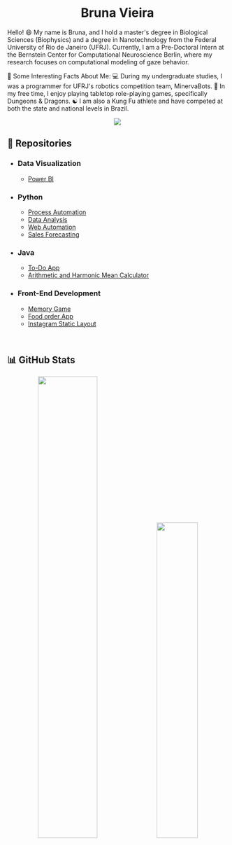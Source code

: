 <h1 align='center'>Bruna Vieira</h1>

<!--
**Brubsy/Brubsy** is a ✨ _special_ ✨ repository because its `README.md` (this file) appears on your GitHub profile.

Here are some ideas to get you started:

- 🔭 I’m currently working on ...
- 🌱 I’m currently learning ...
- 👯 I’m looking to collaborate on ...
- 🤔 I’m looking for help with ...
- 💬 Ask me about ...
- 📫 How to reach me: ...
- 😄 Pronouns: ...
- ⚡ Fun fact: ...


Hello! 😄 Eu me chamo Bruna. Sou mestre em Ciências Biológicas (Biofísica) e formada em Nanotecnologia pela Universidade Federal do Rio de Janeiro (UFRJ). Estou em busca da transição de carreira para a área de tecnologia. -->

Hello! 😄 My name is Bruna, and I hold a master's degree in Biological Sciences (Biophysics) and a degree in Nanotechnology from the Federal University of Rio de Janeiro (UFRJ). Currently, I am a Pre-Doctoral Intern at the Bernstein Center for Computational Neuroscience Berlin, where my research focuses on computational modeling of gaze behavior.

🌟 Some Interesting Facts About Me:
💻 During my undergraduate studies, I was a programmer for UFRJ's robotics competition team, MinervaBots.
🎲 In my free time, I enjoy playing tabletop role-playing games, specifically Dungeons & Dragons.
☯️ I am also a Kung Fu athlete and have competed at both the state and national levels in Brazil.

<p align="center">
<a href="https://www.linkedin.com/in/tvieirabruna/"><img style="height: auto; width: auto;" class="img" src="https://img.shields.io/badge/tvieirabruna-0077B5?style=for-the-badge&logo=linkedin&logoColor=white" /></a>
</p>

<!--
#### 🌟 Curiosidades: 

- :computer: Durante a graduação, fui programadora da equipe de competição de robótica da UFRJ, a MinervaBots.
- :game_die: Jogo RPG, mais especificamente, D&D.
- :yin_yang: Sou atleta de Kung Fu.
<br> -->

## 📁 Repositories

 - ### Data Visualization
    - [Power BI](https://github.com/Brubsy/dashboards-powerbi)
 
 - ### Python
    - [Process Automation](https://github.com/Brubsy/Automa-o-de-Processos)
    - [Data Analysis](https://github.com/Brubsy/analise-de-dados)
    - [Web Automation](https://github.com/Brubsy/web-scraping)
    - [Sales Forecasting](https://github.com/Brubsy/previsao-de-vendas)

 - ### Java
    - [To-Do App](https://github.com/Brubsy/todo-app)
    - [Arithmetic and Harmonic Mean Calculator](https://github.com/Brubsy/CodingTank_Sinqia)
 
 - ### Front-End Development
    - [Memory Game](https://github.com/Brubsy/Projeto_04_parrotsCardGame)
    - [Food order App](https://github.com/Brubsy/projeto3-driveneats)
    - [Instagram Static Layout](https://github.com/Brubsy/projeto2-instagram)

<br>

## 📊 GitHub Stats

<div class='container' flex-direction ='row' align='center';>
<img style="height: auto; width: 52%;" class="img" src="https://github-readme-stats.vercel.app/api?username=brubsy&show_icons=true&theme=tokyonight&border_color=638fda" />
&nbsp;
<img style="height: auto; width: 43%;" class="img" src="https://github-readme-stats.vercel.app/api/top-langs/?username=brubsy&layout=compact&theme=tokyonight&border_color=638fda" /></div>
</div>




